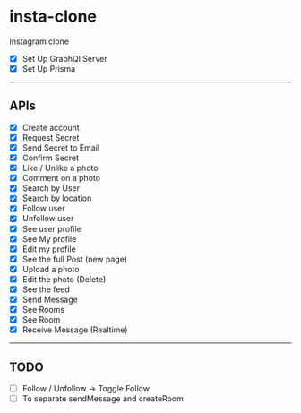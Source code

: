 # insta-clone

Instagram clone

- [x] Set Up GraphQl Server
- [x] Set Up Prisma

---

## APIs

- [x] Create account
- [x] Request Secret
- [x] Send Secret to Email
- [x] Confirm Secret
- [x] Like / Unlike a photo
- [x] Comment on a photo
- [x] Search by User
- [x] Search by location
- [x] Follow user
- [x] Unfollow user
- [x] See user profile
- [x] See My profile
- [x] Edit my profile
- [x] See the full Post (new page)
- [x] Upload a photo
- [x] Edit the photo (Delete)
- [x] See the feed
- [x] Send Message
- [x] See Rooms
- [x] See Room
- [x] Receive Message (Realtime)

---

## TODO

- [ ] Follow / Unfollow -> Toggle Follow
- [ ] To separate sendMessage and createRoom
